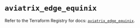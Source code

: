 # `aviatrix_edge_equinix`

Refer to the Terraform Registry for docs: [`aviatrix_edge_equinix`](https://registry.terraform.io/providers/aviatrixsystems/aviatrix/8.1.10/docs/resources/edge_equinix).
